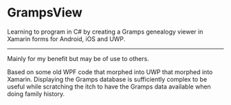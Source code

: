 # GrampsView
Learning to program in C# by creating a Gramps genealogy viewer in Xamarin forms for Android, iOS and UWP.

---

Mainly for my benefit but may be of use to others.


Based on some old WPF code that morphed into UWP that morphed into Xamarin.  Displaying the Gramps database is sufficiently complex to be useful while scratching the itch to have the Gramps data available when doing family history.



